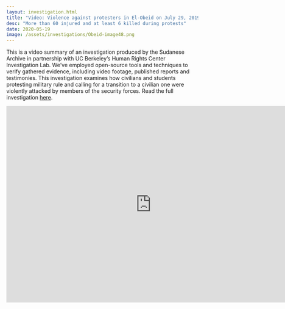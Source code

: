 ```yaml
---
layout: investigation.html
title: "Video: Violence against protesters in El-Obeid on July 29, 2019"
desc: "More than 60 injured and at least 6 killed during protests"
date: 2020-05-19
image: /assets/investigations/Obeid-image48.png
---
```


This is a video summary of an investigation produced by the Sudanese Archive in partnership with UC Berkeley’s Human Rights Center Investigation Lab. We’ve employed open-source tools and techniques to verify gathered evidence, including video footage, published reports and testimonies. This investigation examines how civilians and students protesting military rule and calling for a transition to a civilian one were violently attacked by members of the security forces. Read the full investigation [here](https://sudanesearchive.org/en/investigations/el-obeid.html).

<iframe width="760" height="515" src="https://www.youtube.com/embed/qgl11Zz4_S0" frameborder="0" allow="accelerometer; autoplay; encrypted-media; gyroscope; picture-in-picture" allowfullscreen></iframe>